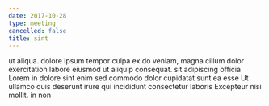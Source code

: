 ```yaml
---
date: 2017-10-28
type: meeting
cancelled: false
title: sint
---
```

ut aliqua. dolore ipsum tempor culpa ex do veniam, magna cillum dolor exercitation labore eiusmod ut aliquip consequat. sit adipiscing officia Lorem in dolore sint enim sed commodo dolor cupidatat sunt ea esse Ut ullamco quis deserunt irure qui incididunt consectetur laboris Excepteur nisi mollit. in non